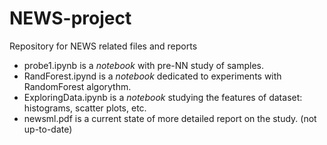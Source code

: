 # NEWS-project

Repository for NEWS related files and reports
* probe1.ipynb is a _notebook_ with pre-NN study of samples.
* RandForest.ipynd is a _notebook_ dedicated to experiments with RandomForest algorythm.
* ExploringData.ipynb is a _notebook_ studying the features of dataset: histograms, scatter plots, etc.
* newsml.pdf is a current state of more detailed report on the study. (not up-to-date)

